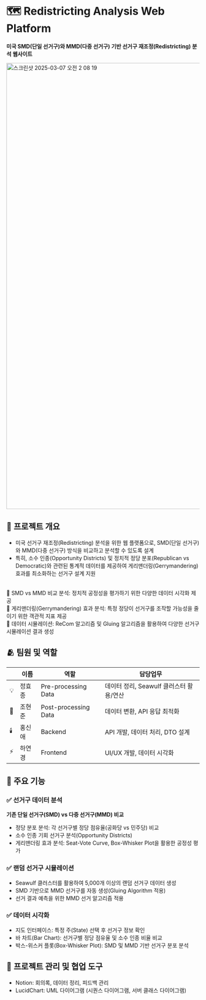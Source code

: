# 🗺️ Redistricting Analysis Web Platform
**미국 SMD(단일 선거구)와 MMD(다중 선거구) 기반 선거구 재조정(Redistricting) 분석 웹사이트**

<img width="1162" alt="스크린샷 2025-03-07 오전 2 08 19" src="https://github.com/user-attachments/assets/facac015-1dfc-4f4c-a7d5-e2dd97951a08" />

## 📌 프로젝트 개요
- 미국 선거구 재조정(Redistricting) 분석을 위한 웹 플랫폼으로, SMD(단일 선거구)와 MMD(다중 선거구) 방식을 비교하고 분석할 수 있도록 설계
- 특히, 소수 인종(Opportunity Districts) 및 정치적 정당 분포(Republican vs Democratic)와 관련된 통계적 데이터를 제공하여 게리맨더링(Gerrymandering) 효과를 최소화하는 선거구 설계 지원

<br>🔹 SMD vs MMD 비교 분석: 정치적 공정성을 평가하기 위한 다양한 데이터 시각화 제공
<br>🔹 게리맨더링(Gerrymandering) 효과 분석: 특정 정당이 선거구를 조작할 가능성을 줄이기 위한 객관적 지표 제공
<br>🔹 데이터 시뮬레이션: ReCom 알고리즘 및 Gluing 알고리즘을 활용하여 다양한 선거구 시뮬레이션 결과 생성

## 🫂 팀원 및 역할
||이름|역할|담당업무|
|--|------|---|-----|
|💡|정효종|Pre-processing Data| 데이터 정리, Seawulf 클러스터 활용/연산|
|💎|조현준|Post-processing Data| 데이터 변환, API 응답 최적화|
|🕯️|홍신애|Backend| API 개발, 데이터 처리, DTO 설계|
|⚡️|하연경|Frontend| UI/UX 개발, 데이터 시각화|

## 🚀 주요 기능
### ✅ 선거구 데이터 분석
**기존 단일 선거구(SMD) vs 다중 선거구(MMD) 비교**
- 정당 분포 분석: 각 선거구별 정당 점유율(공화당 vs 민주당) 비교
- 소수 인종 기회 선거구 분석(Opportunity Districts)
- 게리맨더링 효과 분석: Seat-Vote Curve, Box-Whisker Plot을 활용한 공정성 평가

### ✅ 랜덤 선거구 시뮬레이션
- Seawulf 클러스터를 활용하여 5,000개 이상의 랜덤 선거구 데이터 생성
- SMD 기반으로 MMD 선거구를 자동 생성(Gluing Algorithm 적용)
- 선거 결과 예측을 위한 MMD 선거 알고리즘 적용

### ✅ 데이터 시각화
- 지도 인터페이스: 특정 주(State) 선택 후 선거구 정보 확인
- 바 차트(Bar Chart): 선거구별 정당 점유율 및 소수 인종 비율 비교
- 박스-위스커 플롯(Box-Whisker Plot): SMD 및 MMD 기반 선거구 분포 분석

## 📆 프로젝트 관리 및 협업 도구
- Notion: 회의록, 데이터 정리, 피드백 관리
- LucidChart: UML 다이어그램 (시퀀스 다이어그램, 서버 클래스 다이어그램)
